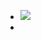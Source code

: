 - ![](https://peach-geographical-bat-397.mypinata.cloud/ipfs/QmR7m2d2AW82mHXWKe2FAkjf66GPPGrroMBG37SYB1s4d9)
-